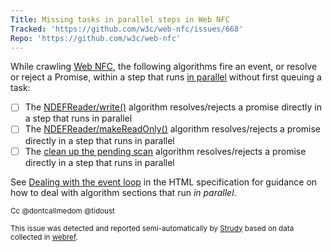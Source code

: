 ```yaml
---
Title: Missing tasks in parallel steps in Web NFC
Tracked: 'https://github.com/w3c/web-nfc/issues/668'
Repo: 'https://github.com/w3c/web-nfc'
---
```


While crawling [Web NFC](https://w3c.github.io/web-nfc/), the following algorithms fire an event, or resolve or reject a Promise, within a step that runs [in parallel](https://html.spec.whatwg.org/multipage/infrastructure.html#in-parallel) without first queuing a task:
* [ ] The [NDEFReader/write()](https://w3c.github.io/web-nfc/#dom-ndefreader-write) algorithm resolves/rejects a promise directly in a step that runs in parallel
* [ ] The [NDEFReader/makeReadOnly()](https://w3c.github.io/web-nfc/#dom-ndefreader-makereadonly) algorithm resolves/rejects a promise directly in a step that runs in parallel
* [ ] The [clean up the pending scan](https://w3c.github.io/web-nfc/#dfn-clean-up-the-pending-scan) algorithm resolves/rejects a promise directly in a step that runs in parallel

See [Dealing with the event loop](https://html.spec.whatwg.org/multipage/webappapis.html#event-loop-for-spec-authors) in the HTML specification for guidance on how to deal with algorithm sections that run *in parallel*.

<sub>Cc @dontcallmedom @tidoust</sub>

<sub>This issue was detected and reported semi-automatically by [Strudy](https://github.com/w3c/strudy/) based on data collected in [webref](https://github.com/w3c/webref/).</sub>
